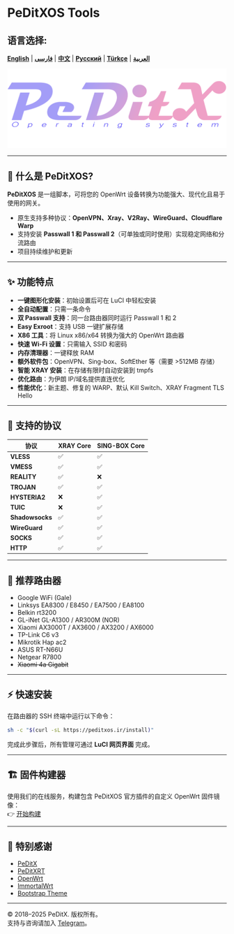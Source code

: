# PeDitXOS Tools  

## 语言选择:

[**English**](README.md) | [**فارسی**](README_fa.md) | [**中文**](README_zh.md) | [**Русский**](README_ru.md) | [**Türkçe**](README_tr.md) | [**العربية**](README_ar.md)

![PeDitX Banner](https://raw.githubusercontent.com/peditx/luci-theme-peditx/refs/heads/main/luasrc/brand.png)  

---

## 🚀 什么是 PeDitXOS?  
**PeDitXOS** 是一组脚本，可将您的 OpenWrt 设备转换为功能强大、现代化且易于使用的网关。  

- 原生支持多种协议：**OpenVPN、Xray、V2Ray、WireGuard、Cloudflare Warp**  
- 支持安装 **Passwall 1 和 Passwall 2**（可单独或同时使用）实现稳定网络和分流路由  
- 项目持续维护和更新  

---

## ✨ 功能特点  
- **一键图形化安装**：初始设置后可在 LuCI 中轻松安装  
- **全自动配置**：只需一条命令  
- **双 Passwall 支持**：同一台路由器同时运行 Passwall 1 和 2  
- **Easy Exroot**：支持 USB 一键扩展存储  
- **X86 工具**：将 Linux x86/x64 转换为强大的 OpenWrt 路由器  
- **快速 Wi-Fi 设置**：只需输入 SSID 和密码  
- **内存清理器**：一键释放 RAM  
- **额外软件包**：OpenVPN、Sing-box、SoftEther 等（需要 >512MB 存储）  
- **智能 XRAY 安装**：在存储有限时自动安装到 tmpfs  
- **优化路由**：为伊朗 IP/域名提供直连优化  
- **性能优化**：新主题、修复的 WARP、默认 Kill Switch、XRAY Fragment TLS Hello  

---

## 📡 支持的协议  

| 协议           | XRAY Core | SING-BOX Core |
|----------------|-----------|---------------|
| **VLESS**      | ✅         | ✅             |
| **VMESS**      | ✅         | ✅             |
| **REALITY**    | ✅         | ❌             |
| **TROJAN**     | ✅         | ✅             |
| **HYSTERIA2**  | ❌         | ✅             |
| **TUIC**       | ❌         | ✅             |
| **Shadowsocks**| ✅         | ✅             |
| **WireGuard**  | ✅         | ✅             |
| **SOCKS**      | ✅         | ✅             |
| **HTTP**       | ✅         | ✅             |

---

## 📶 推荐路由器  
- Google WiFi (Gale)  
- Linksys EA8300 / E8450 / EA7500 / EA8100  
- Belkin rt3200  
- GL-iNet GL-A1300 / AR300M (NOR)  
- Xiaomi AX3000T / AX3600 / AX3200 / AX6000  
- TP-Link C6 v3  
- Mikrotik Hap ac2  
- ASUS RT-N66U  
- Netgear R7800  
- ~~Xiaomi 4a Gigabit~~  

---

## ⚡ 快速安装  
在路由器的 SSH 终端中运行以下命令：  

```bash
sh -c "$(curl -sL https://peditxos.ir/install)"
```  

完成此步骤后，所有管理可通过 **LuCI 网页界面** 完成。  

---

## 🏗️ 固件构建器  
使用我们的在线服务，构建包含 PeDitXOS 官方插件的自定义 OpenWrt 固件镜像：  
👉 [开始构建](https://peditxos.ir)  

---

## 🙏 特别感谢  

- [PeDitX](https://github.com/peditx)  
- [PeDitXRT](https://github.com/peditx/peditxrt)  
- [OpenWrt](https://github.com/openwrt)  
- [ImmortalWrt](https://github.com/immortalwrt)  
- [Bootstrap Theme](https://github.com/twbs/bootstrap)
 

---

© 2018–2025 PeDitX. 版权所有。  
支持与咨询请加入 [Telegram](https://t.me/peditx)。  
